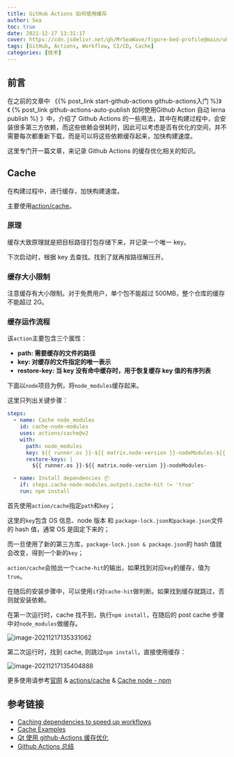 ```yaml
---
title: GitHub Actions 如何使用缓存
author: Sea
toc: true
date: 2021-12-17 13:31:17
cover: https://cdn.jsdelivr.net/gh/MrSeaWave/figure-bed-profile@main/uPic/2021/qq8Lk4_bg2019091201.jpeg
tags: [GitHub, Actions, Workflow, CI/CD, Cache]
categories: [技术]
---
```


## 前言

在之前的文章中 《{% post_link start-github-actions github-actions入门 %}》《 {% post_link github-actions-auto-publish 如何使用Github Action 自动 lerna publish %} 》中，介绍了 Github Actions 的一些用法，其中在构建过程中，会安装很多第三方依赖，而这些依赖会很耗时，因此可以考虑是否有优化的空间，并不需要每次都重新下载，而是可以将这些依赖缓存起来，加快构建速度。

这里专门开一篇文章，来记录 Github Actions 的缓存优化相关的知识。

<!--more-->

## Cache

在构建过程中，进行缓存，加快构建速度。

主要使用[action/cache](https://github.com/actions/cache)。

### 原理

缓存大致原理就是把目标路径打包存储下来，并记录一个唯一 key。

下次启动时，根据 key 去查找。找到了就再按路径解压开。

### 缓存大小限制

注意缓存有大小限制。对于免费用户，单个包不能超过 500MB，整个仓库的缓存不能超过 2G。

### 缓存运作流程

该`action`主要包含三个属性：

- **path: 需要缓存的文件的路径**
- **key: 对缓存的文件指定的唯一表示**
- **restore-key: 当 key 没有命中缓存时，用于恢复缓存 key 值的有序列表**

下面以`node`项目为例，将`node_modules`缓存起来。

这里只列出关键步骤：

```yml
steps:
  - name: Cache node_modules
    id: cache-node-modules
    uses: actions/cache@v2
    with:
      path: node_modules
      key: ${{ runner.os }}-${{ matrix.node-version }}-nodeModules-${{ hashFiles('package-lock.json') }}-${{ hashFiles('package.json') }}
      restore-keys: |
        ${{ runner.os }}-${{ matrix.node-version }}-nodeModules-

  - name: Install dependencies 📦️
    if: steps.cache-node-modules.outputs.cache-hit != 'true'
    run: npm install
```

首先使用`action/cache`指定`path`和`key`；

这里的`key`包含 OS 信息、node 版本 和 `package-lock.json和package.json`文件的 hash 值，通常 OS 是固定下来的；

而一旦使用了新的第三方库，`package-lock.json & package.json`的 hash 值就会改变，得到一个新的`key`；

`action/cache`会抛出一个`cache-hit`的输出，如果找到对应`key`的缓存，值为`true`。

在随后的安装步骤中，可以使用`if`对`cache-hit`做判断。如果找到缓存就跳过，否则就安装依赖。

在第一次运行时，cache 找不到，执行`npm install`，在随后的 post cache 步骤中对`node_modules`做缓存。

![image-20211217135331062](https://cdn.jsdelivr.net/gh/MrSeaWave/figure-bed-profile@main/uPic/2021/3irwj2_image-20211217135331062.png)

第二次运行时，找到 cache, 则跳过`npm install`，直接使用缓存：

![image-20211217135404888](https://cdn.jsdelivr.net/gh/MrSeaWave/figure-bed-profile@main/uPic/2021/PxvEpK_image-20211217135404888.png)

更多使用请参考[官网](https://docs.github.com/en/actions/advanced-guides/caching-dependencies-to-speed-up-workflows) & [actions/cache](https://github.com/actions/cache) & [Cache node - npm](https://github.com/actions/cache/blob/main/examples.md#node---npm)

## 参考链接

- [Caching dependencies to speed up workflows](https://docs.github.com/en/actions/advanced-guides/caching-dependencies-to-speed-up-workflows)
- [Cache Examples](https://github.com/actions/cache/blob/main/examples.md#node---lerna)
- [Qt 使用 github-Actions 缓存优化](https://zhuanlan.zhihu.com/p/95945405)
- [Github Actions 总结](https://jasonkayzk.github.io/2020/08/28/Github-Actions%E6%80%BB%E7%BB%93/)
